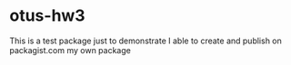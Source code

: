 # otus-hw3
This is a test package just to demonstrate I able to create and publish on packagist.com my own package
